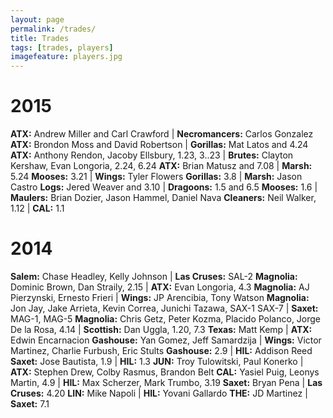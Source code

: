 ```yaml
---
layout: page
permalink: /trades/
title: Trades
tags: [trades, players]
imagefeature: players.jpg
---
```


# 2015

**ATX:** Andrew Miller and Carl Crawford | **Necromancers:** Carlos Gonzalez
**ATX:** Brondon Moss and David Robertson | **Gorillas:** Mat Latos and 4.24
**ATX:** Anthony Rendon, Jacoby Ellsbury, 1.23, 3..23 | **Brutes:** Clayton Kershaw, Evan Longoria, 2.24, 6.24
**ATX:** Brian Matusz and 7.08 | **Marsh:** 5.24
**Mooses:** 3.21 | **Wings:** Tyler Flowers
**Gorillas:** 3.8 | **Marsh:** Jason Castro
**Logs:** Jered Weaver and 3.10 | **Dragoons:** 1.5 and 6.5
**Mooses:** 1.6 | **Maulers:** Brian Dozier, Jason Hammel, Daniel Nava
**Cleaners:** Neil Walker, 1.12 | **CAL:** 1.1

# 2014

**Salem:** Chase Headley, Kelly Johnson | **Las Cruses:** SAL-2
**Magnolia:** Dominic Brown, Dan Straily, 2.15 | **ATX:** Evan Longoria, 4.3
**Magnolia:** AJ Pierzynski, Ernesto Frieri | **Wings:** JP Arencibia, Tony Watson
**Magnolia:** Jon Jay, Jake Arrieta, Kevin Correa, Junichi Tazawa, SAX-1 SAX-7 | **Saxet:** MAG-1, MAG-5
**Magnolia:** Chris Getz, Peter Kozma, Placido Polanco, Jorge De la Rosa, 4.14 | **Scottish:** Dan Uggla, 1.20, 7.3
**Texas:** Matt Kemp | **ATX:** Edwin Encarnacion
**Gashouse:** Yan Gomez, Jeff Samardzija | **Wings:** Victor Martinez, Charlie Furbush, Eric Stults
**Gashouse:** 2.9 | **HIL:** Addison Reed
**Saxet:** Jose Bautista, 1.9 | **HIL:** 1.3
**JUN:** Troy Tulowitski, Paul Konerko | **ATX:** Stephen Drew, Colby Rasmus, Brandon Belt
**CAL:** Yasiel Puig, Leonys Martin, 4.9 | **HIL:** Max Scherzer, Mark Trumbo, 3.19
**Saxet:** Bryan Pena | **Las Cruses:** 4.20
**LIN:** Mike Napoli | **HIL:** Yovani Gallardo
**THE:** JD Martinez | **Saxet:** 7.1
